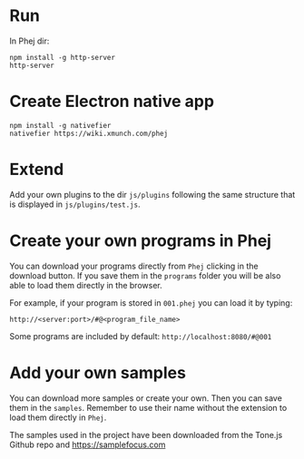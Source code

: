 
# Run

In Phej dir:

```
npm install -g http-server
http-server
```

# Create Electron native app

```
npm install -g nativefier
nativefier https://wiki.xmunch.com/phej
```

# Extend

Add your own plugins to the dir `js/plugins` following the same structure that is displayed in `js/plugins/test.js`.

# Create your own programs in Phej

You can download your programs directly from `Phej` clicking in the download button.
If you save them in the `programs` folder you will be also able to load them directly in the browser.

For example, if your program is stored in `001.phej` you can load it by typing:

```
http://<server:port>/#@<program_file_name>
```

Some programs are included by default: `http://localhost:8080/#@001`


# Add your own samples

You can download more samples or create your own. Then you can save them in the `samples`. Remember to use their name without the extension to load them directly in `Phej`.

The samples used in the project have been downloaded from the Tone.js Github repo and https://samplefocus.com


